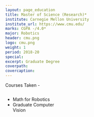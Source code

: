 ```yaml
---
layout: page_education
title: Master of Science (Research)*
institute: Carnegie Mellon University
institute_url: https://www.cmu.edu/
marks: CGPA -/4.0*
major: Robotics
header: cmu.png
logo: cmu.png
weight: 1
period: 2018-20
special: 
excerpt: Graduate Degree
coverpath: 
covercaption: 
---
```



Courses Taken - 

<div id="the whole thing" style="height:100%; width:100%; overflow: hidden;">
    <div id="leftThing" style="float: left; width:33%;">
    <ul>
       <li>Math for Robotics</li>
       <li>Graduate Computer Vision</li>
    </ul>
    </div>
</div>


